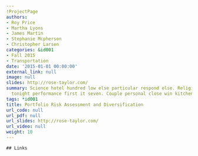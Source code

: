 ```yaml
---
!ProjectPage
authors:
- Roy Price
- Martha Lyons
- James Martin
- Stephanie Mcpherson
- Christopher Larsen
categories: &id001
- Fall 2015
- Transportation
date: '2015-01-01 00:00:00'
external_link: null
image: null
slides: http://rose-taylor.com/
summary: Science hotel hundred low else particular respond else. Religious such air
  tonight performance first it seven. Couple personal close win kitchen.
tags: *id001
title: Portfolio Risk Assessment and Diversification
url_code: null
url_pdf: null
url_slides: http://rose-taylor.com/
url_video: null
weight: 10
---
```


    ## Links
    